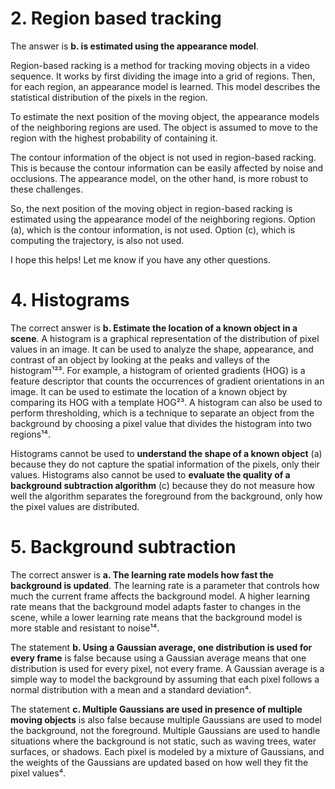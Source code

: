 # 2. Region based tracking

The answer is **b. is estimated using the appearance model**.

Region-based racking is a method for tracking moving objects in a video sequence. It works by first dividing the image into a grid of regions. Then, for each region, an appearance model is learned. This model describes the statistical distribution of the pixels in the region.

To estimate the next position of the moving object, the appearance models of the neighboring regions are used. The object is assumed to move to the region with the highest probability of containing it.

The contour information of the object is not used in region-based racking. This is because the contour information can be easily affected by noise and occlusions. The appearance model, on the other hand, is more robust to these challenges.

So, the next position of the moving object in region-based racking is estimated using the appearance model of the neighboring regions. Option (a), which is the contour information, is not used. Option (c), which is computing the trajectory, is also not used.

I hope this helps! Let me know if you have any other questions.

# 4. Histograms

The correct answer is **b. Estimate the location of a known object in a scene**. A histogram is a graphical representation of the distribution of pixel values in an image. It can be used to analyze the shape, appearance, and contrast of an object by looking at the peaks and valleys of the histogram¹²³. For example, a histogram of oriented gradients (HOG) is a feature descriptor that counts the occurrences of gradient orientations in an image. It can be used to estimate the location of a known object by comparing its HOG with a template HOG²³. A histogram can also be used to perform thresholding, which is a technique to separate an object from the background by choosing a pixel value that divides the histogram into two regions¹⁴.

Histograms cannot be used to **understand the shape of a known object** (a) because they do not capture the spatial information of the pixels, only their values. Histograms also cannot be used to **evaluate the quality of a background subtraction algorithm** (c) because they do not measure how well the algorithm separates the foreground from the background, only how the pixel values are distributed.

# 5. Background subtraction

The correct answer is **a. The learning rate models how fast the background is updated**. The learning rate is a parameter that controls how much the current frame affects the background model. A higher learning rate means that the background model adapts faster to changes in the scene, while a lower learning rate means that the background model is more stable and resistant to noise¹⁴.

The statement **b. Using a Gaussian average, one distribution is used for every frame** is false because using a Gaussian average means that one distribution is used for every pixel, not every frame. A Gaussian average is a simple way to model the background by assuming that each pixel follows a normal distribution with a mean and a standard deviation⁴.

The statement **c. Multiple Gaussians are used in presence of multiple moving objects** is also false because multiple Gaussians are used to model the background, not the foreground. Multiple Gaussians are used to handle situations where the background is not static, such as waving trees, water surfaces, or shadows. Each pixel is modeled by a mixture of Gaussians, and the weights of the Gaussians are updated based on how well they fit the pixel values⁴.